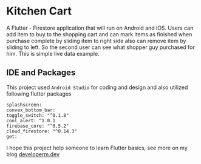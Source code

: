 # Kitchen Cart

A Flutter - Firestore application that will run on Android and  iOS. Users can add item to buy to the shopping cart and can mark items  as finished when purchase complete by sliding item to right side also can remove item by sliding to left. So the second user can see what shopper guy purchased for him. This is simple live data example.

## IDE and  Packages

This project used `Android Studio` for coding and design and also utilized following flutter packages

```
splashscreen:
convex_bottom_bar:
toggle_switch: "^0.1.8"
cool_alert: ^1.0.1
firebase_core: "^0.5.2"
cloud_firestore: "^0.14.3"
get:
```

 I hope this project help someone to learn Flutter basics, see more on my blog [developerm.dev]()
